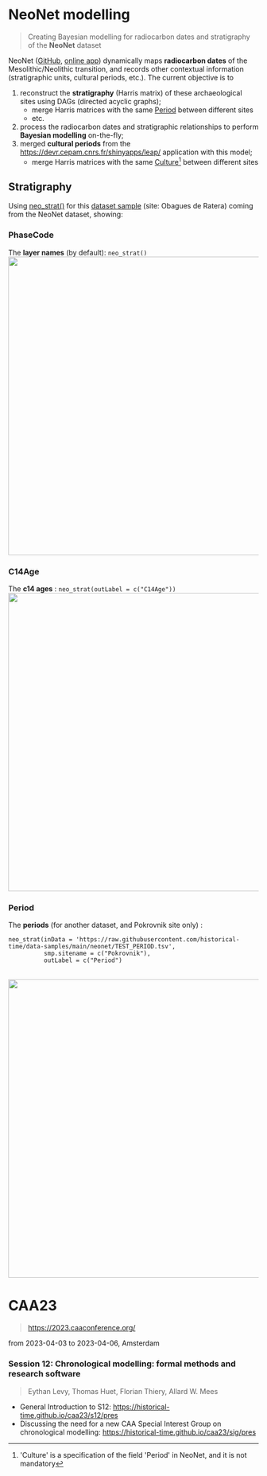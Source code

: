 # NeoNet modelling
> Creating Bayesian modelling for radiocarbon dates and stratigraphy of the **NeoNet** dataset

NeoNet ([GitHub](https://github.com/zoometh/neonet), [online app](http://shinyserver.cfs.unipi.it:3838/C14/)) dynamically maps **radiocarbon dates** of the Mesolithic/Neolithic transition, and records other contextual information (stratigraphic units, cultural periods, etc.). The current objective is to

1. reconstruct the **stratigraphy** (Harris matrix) of these archaeological sites using DAGs (directed acyclic graphs);
    - merge Harris matrices with the same [Period](https://zoometh.github.io/neonet/#mf.period) between different sites 
    - etc.
2. process the radiocarbon dates and stratigraphic relationships to perform **Bayesian modelling** on-the-fly;
3. merged **cultural periods** from the https://devr.cepam.cnrs.fr/shinyapps/leap/ application with this model;
    - merge Harris matrices with the same [Culture](https://zoometh.github.io/neonet/#3_data_panel)[^1] between different sites 

## Stratigraphy

Using [neo_strat()](https://github.com/historical-time/caa23/blob/main/neonet/neo_strat.R) for this [dataset sample](https://github.com/historical-time/data-samples/blob/main/neonet/TEST_2.tsv) (site: Obagues de Ratera) coming from the NeoNet dataset, showing:

### PhaseCode

<p>

The **layer names** (by default): ```neo_strat()```<br>
<img src="https://github.com/historical-time/caa23/blob/main/neonet/Obagues_de_Ratera_name.jpg" width="600">
</p>

### C14Age

<p>

The **c14 ages** :  ```neo_strat(outLabel = c("C14Age"))```<br>
<img src="https://github.com/historical-time/caa23/blob/main/neonet/Obagues_de_Ratera_c14age.jpg" width="600">
</p>

<p>

### Period

The **periods** (for another dataset, and Pokrovnik site only) : <br> 
```
neo_strat(inData = 'https://raw.githubusercontent.com/historical-time/data-samples/main/neonet/TEST_PERIOD.tsv',
          smp.sitename = c("Pokrovnik"),
          outLabel = c("Period")
```
<br>
<img src="https://github.com/historical-time/caa23/blob/main/neonet/Pokrovnik_period.jpg" width="600">
</p>

# CAA23
> https://2023.caaconference.org/

from 2023-04-03 to 2023-04-06, Amsterdam
### Session 12: Chronological modelling: formal methods and research software
> Eythan Levy, Thomas Huet, Florian Thiery, Allard W. Mees

* General Introduction to S12: https://historical-time.github.io/caa23/s12/pres
* Discussing the need for a new CAA Special Interest Group on chronological modelling: https://historical-time.github.io/caa23/sig/pres

[^1]: 'Culture' is a specification of the field 'Period' in NeoNet, and it is not mandatory
